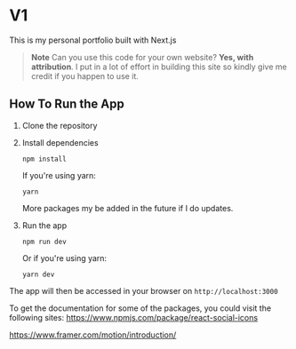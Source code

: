 # V1

This is my personal portfolio built with Next.js

> **Note**
> Can you use this code for your own website? **Yes, with attribution**. 
> I put in a lot of effort in building this site so kindly give me credit if you happen to use it.

## How To Run the App

1. Clone the repository

2. Install dependencies

   ```
   npm install
    ```

   If you're using yarn:

   ```
   yarn
   ```

    More packages my be added in the future if I do updates.

3. Run the app

   ```
   npm run dev
   ```
   Or if you're using yarn:

   ```
   yarn dev
   ```
The app will then be accessed in your browser on `http://localhost:3000`

To get the documentation for some of the packages, you could visit the following sites:
https://www.npmjs.com/package/react-social-icons

https://www.framer.com/motion/introduction/
